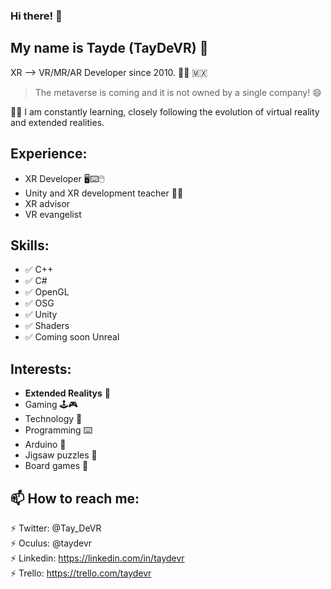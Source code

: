 ### Hi there! 👋


My name is **Tayde (TayDeVR)** 🥽
---------------
XR --> VR/MR/AR Developer since 2010. 🧑‍💻 :mexico:
> The metaverse is coming and it is not owned by a single company! 😄

💪🏼 I am constantly learning, closely following the evolution of virtual reality and extended realities.

Experience:
---------------
 - XR Developer 🖥️⌨️🖱️
 - Unity and XR development teacher 👨‍🏫
 - XR advisor 
 - VR evangelist


Skills:
---------------
 - ✅ C++
 - ✅ C#
 - ✅ OpenGL
 - ✅ OSG
 - ✅ Unity
 - ✅ Shaders
 - ✅ Coming soon Unreal 


Interests:
---------------
 - **Extended Realitys** 🥽
 - Gaming 🕹️🎮
 - Technology 🚀
 - Programming ⌨️
 - Arduino 🤖
 - Jigsaw puzzles 🧩
 - Board games 🎲


📫 How to reach me:
  ---------------
  ⚡ Twitter:  @Tay_DeVR  
  ⚡ Oculus:   @taydevr  
  ⚡ Linkedin: https://linkedin.com/in/taydevr  
  ⚡ Trello:   https://trello.com/taydevr  




<!--
**taydevr/TayDeVR** is a ✨ _special_ ✨ repository because its `README.md` (this file) appears on your GitHub profile.

Here are some ideas to get you started:

- 🔭 I’m currently working on ...
- 🌱 I’m currently learning ...
- 👯 I’m looking to collaborate on ...
- 🤔 I’m looking for help with ...
- 💬 Ask me about ...
- 📫 How to reach me: ...
- 😄 Pronouns: ...
- ⚡ Fun fact: ...
-->
